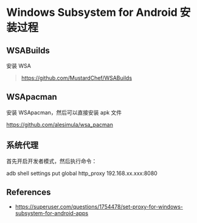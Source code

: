 # Windows Subsystem for Android 安装过程

[annotation]: [id] (d026a62f-2787-434e-84ea-ef055eab77b3)
[annotation]: [status] (public)
[annotation]: [create_time] (2024-01-22 12:33:56)
[annotation]: [category] (计算机技术)
[annotation]: [tags] ()
[annotation]: [comments] (false)
[annotation]: [url] (http://blog.ccyg.studio/article/d026a62f-2787-434e-84ea-ef055eab77b3)

## WSABuilds

安装 WSA

> https://github.com/MustardChef/WSABuilds

## WSApacman

安装 WSApacman，然后可以直接安装 apk 文件

https://github.com/alesimula/wsa_pacman

## 系统代理

首先开启开发者模式，然后执行命令：

adb shell settings put global http_proxy 192.168.xx.xxx:8080

## References

- https://superuser.com/questions/1754478/set-proxy-for-windows-subsystem-for-android-apps
